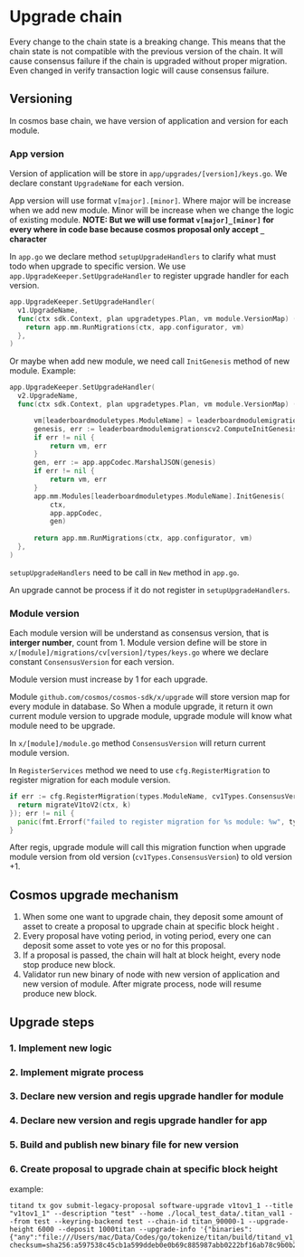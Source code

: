 # Upgrade chain

Every change to the chain state is a breaking change. This means that the chain state is not compatible with the previous version of the chain. It will cause consensus failure if the chain is upgraded without proper migration. Even changed in verify transaction logic will cause consensus failure.

## Versioning

In cosmos base chain, we have version of application and version for each module. 

### App version

Version of application will be store in `app/upgrades/[version]/keys.go`. We declare constant `UpgradeName` for each version. 

App version will use format `v[major].[minor]`. Where major will be increase when we add new module. Minor will be increase when we change the logic of existing module. **NOTE: But we will use format `v[major]_[minor]` for every where in code base because cosmos proposal only accept `_` character**

In `app.go` we declare method `setupUpgradeHandlers` to clarify what must todo when upgrade to specific version. We use `app.UpgradeKeeper.SetUpgradeHandler` to register upgrade handler for each version.

  ```go
  app.UpgradeKeeper.SetUpgradeHandler(
    v1.UpgradeName,
    func(ctx sdk.Context, plan upgradetypes.Plan, vm module.VersionMap) (module.VersionMap, error) {
      return app.mm.RunMigrations(ctx, app.configurator, vm)
    },
  )
  ```

  Or maybe when add new module, we need call `InitGenesis` method of new module. Example:

  ```go
  app.UpgradeKeeper.SetUpgradeHandler(
    v2.UpgradeName,
    func(ctx sdk.Context, plan upgradetypes.Plan, vm module.VersionMap) (module.VersionMap, error) {

        vm[leaderboardmoduletypes.ModuleName] = leaderboardmodulemigrationscv2types.ConsensusVersion
        genesis, err := leaderboardmodulemigrationscv2.ComputeInitGenesis(ctx, app.CheckersKeeper)
        if err != nil {
            return vm, err
        }
        gen, err := app.appCodec.MarshalJSON(genesis)
        if err != nil {
            return vm, err
        }
        app.mm.Modules[leaderboardmoduletypes.ModuleName].InitGenesis(
            ctx,
            app.appCodec,
            gen)
            
        return app.mm.RunMigrations(ctx, app.configurator, vm)
    },
  )
  ```

`setupUpgradeHandlers` need to be call in `New` method in `app.go`.

An upgrade cannot be process if it do not register in `setupUpgradeHandlers`.

### Module version

Each module version will be understand as consensus version, that is **interger number**, count from 1. Module version define will be store in `x/[module]/migrations/cv[version]/types/keys.go` where we declare constant `ConsensusVersion` for each version.

Module version must increase by 1 for each upgrade.

Module `github.com/cosmos/cosmos-sdk/x/upgrade` will store version map for every module in database. So When a module upgrade, it return it own current module version to upgrade module, upgrade module will know what module need to be upgrade.

In `x/[module]/module.go` method `ConsensusVersion` will return current module version.

In `RegisterServices` method we need to use `cfg.RegisterMigration` to register migration for each module version. 
  
  ```go
  if err := cfg.RegisterMigration(types.ModuleName, cv1Types.ConsensusVersion, func(ctx sdk.Context) error {
    return migrateV1toV2(ctx, k)
  }); err != nil {
    panic(fmt.Errorf("failed to register migration for %s module: %w", types.ModuleName, err))
  }
  ```

After regis, upgrade module will call this migration function when upgrade module version from old version (`cv1Types.ConsensusVersion`) to old version +1.

## Cosmos upgrade mechanism

1. When some one want to upgrade chain, they deposit some amount of asset to create a proposal to upgrade chain at specific block height .
2. Every proposal have voting period, in voting period, every one can deposit some asset to vote yes or no for this proposal.
3. If a proposal is passed, the chain will halt at block height, every node stop produce new block.
4. Validator run new binary of node with new version of application and new version of module. After migrate process, node will resume produce new block.

## Upgrade steps

### 1. Implement new logic

### 2. Implement migrate process

### 3. Declare new version and regis upgrade handler for module

### 4. Declare new version and regis upgrade handler for app

### 5. Build and publish new binary file for new version

### 6. Create proposal to upgrade chain at specific block height

example:

```shell
titand tx gov submit-legacy-proposal software-upgrade v1tov1_1 --title "v1tov1_1" --description "test" --home ./local_test_data/.titan_val1 --from test --keyring-backend test --chain-id titan_90000-1 --upgrade-height 6000 --deposit 1000titan --upgrade-info '{"binaries":{"any":"file:///Users/mac/Data/Codes/go/tokenize/titan/build/titand_v1_1?checksum=sha256:a597538c45cb1a599ddeb0e0b69c885987abb0222bf16ab78c9b0b2ad2f0ccf5"}}'
```
